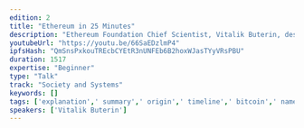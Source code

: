 ```yaml
---
edition: 2
title: "Ethereum in 25 Minutes"
description: "Ethereum Foundation Chief Scientist, Vitalik Buterin, describes Ethereum."
youtubeUrl: "https://youtu.be/66SaEDzlmP4"
ipfsHash: "QmSnsPxkouTREcbCYEtR3nUNFEb6B2hoxWJasTYyVRsPBU"
duration: 1517
expertise: "Beginner"
type: "Talk"
track: "Society and Systems"
keywords: []
tags: ['explanation',' summary',' origin',' timeline',' bitcoin',' namecoin',' mastercoin',' solidity',' contract',' state',' code',' storage',' balances',' nonces',' history',' receipts',' stack',' merkle','Society and Systems']
speakers: ['Vitalik Buterin']
---
```

